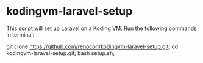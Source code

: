 # kodingvm-laravel-setup
This script will set up Laravel on a Koding VM.
 Run the following commands in terminal: 
 
 git clone https://github.com/renocon/kodingvm-laravel-setup.git;
 cd kodingvm-laravel-setup.git;
 bash setup.sh;